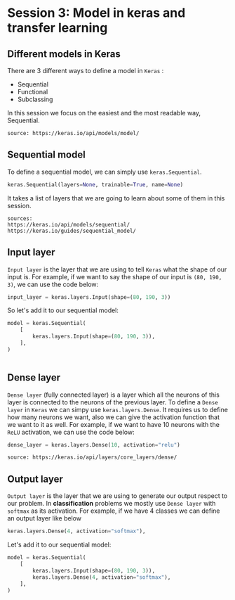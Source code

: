 # Session 3: Model in keras and transfer learning

## Different models in Keras

There are 3 different ways to define a model in `Keras` :

* Sequential
* Functional
* Subclassing

In this session we focus on the easiest and the most readable way, Sequential.

```{note}
source: https://keras.io/api/models/model/
```

## Sequential model

To define a sequential model, we can simply use `keras.Sequential`.

```python
keras.Sequential(layers=None, trainable=True, name=None)
```

It takes a list of layers that we are going to learn about some of them in this
session.

```{note}
sources:
https://keras.io/api/models/sequential/
https://keras.io/guides/sequential_model/
```

## Input layer

`Input layer` is the layer that we are using
to tell `Keras` what the shape of our input is.
For example, if we want to say the shape of our input is `(80, 190, 3)`, we can
use the code below:

```python
input_layer = keras.layers.Input(shape=(80, 190, 3))
```

So let's add it to our sequential model: 

```python
model = keras.Sequential(
    [
        keras.layers.Input(shape=(80, 190, 3)),
    ],
)
```

```{note}

```

## Dense layer

`Dense layer` (fully connected layer) is a layer which
all the neurons of this layer is connected to the neurons
of the previous layer.
To define a `Dense layer` in `Keras` we can simpy use
`keras.layers.Dense`.
It requires us to define how many neurons we want, also
we can give the activation function that we want to it as well.
For example, if we want to have 10 neurons with the `ReLU` activation,
we can use the code below:

```python
dense_layer = keras.layers.Dense(10, activation="relu")
```

```{note}
source: https://keras.io/api/layers/core_layers/dense/ 
```

## Output layer

`Output layer` is the layer that we are using to generate
our output respect to our problem.
In **classification** problems we mostly use
`Dense layer` with `softmax` as its activation.
For example, if we have 4 classes we can define an output layer like below

```python
keras.layers.Dense(4, activation="softmax"),
```

Let's add it to our sequential model:

```python
model = keras.Sequential(
    [
        keras.layers.Input(shape=(80, 190, 3)),
        keras.layers.Dense(4, activation="softmax"),
    ],
)
```



